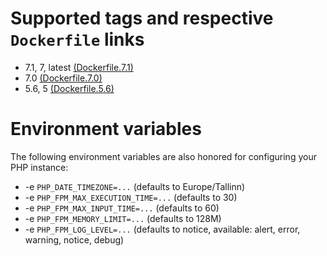 # Supported tags and respective `Dockerfile` links

- 7.1, 7, latest [(Dockerfile.7.1)](https://github.com/modera/docker-php/tree/master/Dockerfile.7.1)
- 7.0 [(Dockerfile.7.0)](https://github.com/modera/docker-php/tree/master/Dockerfile.7.0)
- 5.6, 5 [(Dockerfile.5.6)](https://github.com/modera/docker-php/tree/master/Dockerfile.5.6)

# Environment variables

The following environment variables are also honored for configuring your PHP instance:

- -e `PHP_DATE_TIMEZONE=...` (defaults to Europe/Tallinn)
- -e `PHP_FPM_MAX_EXECUTION_TIME=...` (defaults to 30)
- -e `PHP_FPM_MAX_INPUT_TIME=...` (defaults to 60)
- -e `PHP_FPM_MEMORY_LIMIT=...` (defaults to 128M)
- -e `PHP_FPM_LOG_LEVEL=...` (defaults to notice, available: alert, error, warning, notice, debug)
